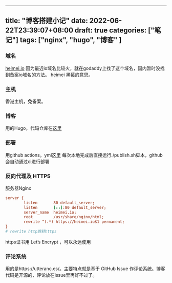 
---
title: "博客搭建小记"
date: 2022-06-22T23:39:07+08:00
draft: true
categories: ["笔记"]
tags: ["nginx", "hugo", "博客" ]
---

### 域名

[heimei.io](https://heimei.io) 因为最近io域名比较火，就在godaddy上找了这个域名，国内暂时没找到备案io域名的方法。 heimei 黑莓的意思。

### 主机

香港主机，免备案。

### 博客

用的Hugo，代码仓库在[这里](https://github.com/hwlv/heimei.io)

### 部署

用github actions。yml[这里](https://github.com/hwlv/heimei.io/blob/main/.github/workflows/main.yml)
每次本地完成后直接运行./publish.sh脚本，github会自动通过ci进行部署

### 反向代理及 HTTPS

服务器Nginx

```ini
server {
        listen       80 default_server;
        listen       [::]:80 default_server;
        server_name  heimei.io;
        root         /usr/share/nginx/html;
        rewrite ^(.*) https://heimei.io$1 permanent;
}
# rewrite http跳转https
```

https证书用 Let’s Encrypt ，可以永远使用

### 评论系统

用的是https://utteranc.es/。主要特点就是基于 GitHub Issue 作评论系统。博客代码是开源的，评论放在issue里再好不过了。



